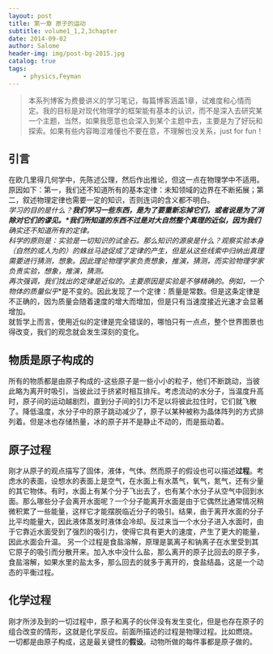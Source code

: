 ```yaml
---
layout: post
title: 第一章 原子的运动
subtitle: volume1_1,2,3chapter
date: 2014-09-02
author: Salome
header-img: img/post-bg-2015.jpg
catalog: true
tags:
    - physics,Feyman
---
```


>本系列博客为费曼讲义的学习笔记，每篇博客涵盖1章，试难度和心情而定。我的目标是对现代物理学的框架能有基本的认识，而不是深入去研究某一个主题，当然，如果我愿意也会深入到某个主题中去，主要是为了好玩和探索。如果有些内容晦涩难懂也不要在意，不理解也没关系，just for fun！


## 引言

在欧几里得几何学中，先陈述公理，然后作出推论，但这一点在物理学中不适用。原因如下：第一，我们还不知道所有的基本定律：未知领域的边界在不断拓展；第二，叙述物理定律也需要一定的知识，否则连词的含义都不明白。  
**学习的目的是什么？***我们学习一些东西，是为了要重新忘掉它们，或者说是为了消除对它们的谬见。*我们所知道的东西不过是对大自然整个真理的近似，因为我们**确实还不知道所有的定律**。  
科学的原则是：实验是一切知识的试金石。那么知识的源泉是什么？观察实验本身（自然的或人为的）的蛛丝马迹促成了定律的产生，但是从这些线索中归纳出真理需要进行猜测，想象。因此理论物理学家负责想象，推演，猜测，而实验物理学家负责实验，想象，推演，猜测。  
再次强调，我们找出的定律是近似的。主要原因是实验是不够精确的。例如，一个物体的质量**似乎**是不变的。因此发现了一个定律：质量是常数。但是这条定律是不正确的，因为质量会随着速度的增大而增加，但是只有当速度接近光速才会显著增加。  
就哲学上而言，使用近似的定律是完全错误的，哪怕只有一点点，整个世界图景也得改变，我们的观念就会发生深刻的变化。  

## 物质是原子构成的

所有的物质都是由原子构成的-这些原子是一些小小的粒子，他们不断跳动，当彼此略为离开时吸引，当彼此过于挤紧时相互排斥。考虑流动的水分子，当温度升高时，原子间的运动越剧烈，直到分子间的引力不足以将彼此拉住时，它们就飞散了。降低温度，水分子中的原子跳动减少了，原子以某种被称为晶体阵列的方式排列着。但是冰也存储热量，冰的原子并不是静止不动的，而是振动着。  

## 原子过程

刚才从原子的观点描写了固体，液体，气体。然而原子的假设也可以描述**过程**。考虑水的表面，设想水的表面上是空气，在水面上有水蒸气，氧气，氮气，还有少量的其它物体。有时，水面上有某个分子飞出去了，也有某个水分子从空气中回到水面。那么哪些分子会离开水面呢？一个分子能离开水面是由于它偶然比通常情况稍微积累了一些能量，这样它才能摆脱临近分子的吸引。结果，由于离开水面的分子比平均能量大，因此液体蒸发时液体会冷却。反过来当一个水分子进入水面时，由于它靠近水面受到了强烈的吸引力，使得它具有更大的速度，产生了更大的能量，因此水面会升温。
另一个过程是食盐溶解，原理是氯离子和钠离子在水里受到其它原子的吸引而分散开来。加入水中没什么盐，那么离开的原子比回去的原子多，食盐溶解，如果水里的盐太多，那么回去的就多于离开的，食盐结晶，这是一个动态的平衡过程。  

## 化学过程

刚才所涉及到的一切过程中，原子和离子的伙伴没有发生变化，但是也存在原子的组合改变的情形，这就是化学反应。前面所描述的过程是物理过程。比如燃烧。  
一切都是由原子构成，这是最关键性的**假设**。动物所做的每件事都是原子做的。
